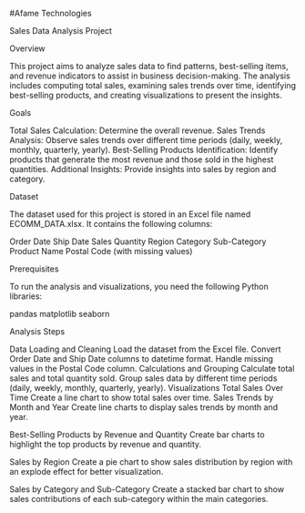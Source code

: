 #Afame Technologies

Sales Data Analysis Project

Overview

This project aims to analyze sales data to find patterns, best-selling items, and revenue indicators to assist in business decision-making. The analysis includes computing total sales, examining sales trends over time, identifying best-selling products, and creating visualizations to present the insights.

Goals

Total Sales Calculation: Determine the overall revenue. Sales Trends Analysis: Observe sales trends over different time periods (daily, weekly, monthly, quarterly, yearly). Best-Selling Products Identification: Identify products that generate the most revenue and those sold in the highest quantities. Additional Insights: Provide insights into sales by region and category.

Dataset

The dataset used for this project is stored in an Excel file named ECOMM_DATA.xlsx. It contains the following columns:

Order Date Ship Date Sales Quantity Region Category Sub-Category Product Name Postal Code (with missing values)

Prerequisites

To run the analysis and visualizations, you need the following Python libraries:

pandas matplotlib seaborn

Analysis Steps

Data Loading and Cleaning Load the dataset from the Excel file. Convert Order Date and Ship Date columns to datetime format. Handle missing values in the Postal Code column.
Calculations and Grouping Calculate total sales and total quantity sold. Group sales data by different time periods (daily, weekly, monthly, quarterly, yearly).
Visualizations Total Sales Over Time Create a line chart to show total sales over time.
Sales Trends by Month and Year Create line charts to display sales trends by month and year.

Best-Selling Products by Revenue and Quantity Create bar charts to highlight the top products by revenue and quantity.

Sales by Region Create a pie chart to show sales distribution by region with an explode effect for better visualization.

Sales by Category and Sub-Category Create a stacked bar chart to show sales contributions of each sub-category within the main categories.
